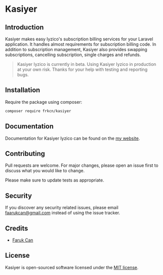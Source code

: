 # Kasiyer

## Introduction
Kasiyer makes easy Iyzico's subscription billing services for your Laravel application. It handles almost requirements for subscription billing code. In addition to subscription management, Kasiyer also provides swapping subscriptions, cancelling subscription, single charges and refunds.

> Kasiyer Iyzico is currently in beta. Using Kasiyer Iyzico in production at your own risk. Thanks for your help with testing and reporting bugs.

## Installation

Require the package using composer:

```bash
composer require frkcn/kasiyer
```

## Documentation
Documentation for Kasiyer Iyzico can be found on the [my website](https://c4n.dev/packages/kasiyer).

## Contributing
Pull requests are welcome. For major changes, please open an issue first to discuss what you would like to change.

Please make sure to update tests as appropriate.

## Security
If you discover any security related issues, please email faarukcan@gmail.com instead of using the issue tracker.

## Credits
- [Faruk Can](https://github.com/frkcn)

## License
Kasiyer is open-sourced software licensed under the [MIT license](LICENSE.md).

